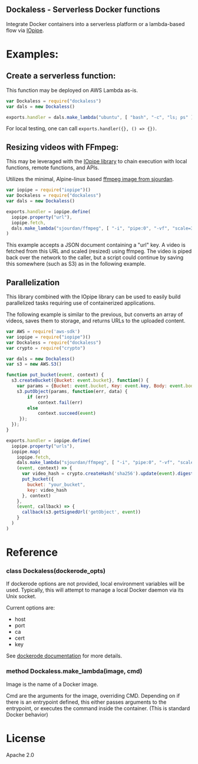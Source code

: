 Dockaless - Serverless Docker functions
---------------------------------------

Integrate Docker containers into a serverless
platform or a lambda-based flow via [IOpipe](https://github.com/iopipe/iopipe).

# Examples:

## Create a serverless function:

This function may be deployed on AWS Lambda as-is.

```javascript
var Dockaless = require("dockaless")
var dals = new Dockaless()

exports.handler = dals.make_lambda("ubuntu", [ "bash", "-c", "ls; ps" ])
```

For local testing, one can call ```exports.handler({}, () => {})```.

## Resizing videos with FFmpeg:

This may be leveraged with the [IOpipe library](https://github.com/iopipe/iopipe)
to chain execution with local functions, remote functions,
and APIs.

Utilizes the minimal, Alpine-linux based [ffmpeg image from
sjourdan](https://github.com/sjourdan/ffmpeg-docker).

```javascript
var iopipe = require("iopipe")()
var Dockaless = require("dockaless")
var dals = new Dockaless()

exports.handler = iopipe.define(
  iopipe.property("url"),
  iopipe.fetch,
  dals.make_lambda("sjourdan/ffmpeg", [ "-i", "pipe:0", "-vf", "scale=320:240", "pipe:1" ])
)
```

This example accepts a JSON document containing a "url" key. A video is fetched
from this URL and scaled (resized) using ffmpeg. The video is piped back
over the network to the caller, but a script could continue by saving this
somewhere (such as S3) as in the following example.

## Parallelization

This library combined with the IOpipe library can be used to easily
build parallelized tasks requiring use of containerized applications.

The following example is similar to the previous, but converts an
array of videos, saves them to storage, and returns URLs to the uploaded
content.

```javascript
var AWS = require('aws-sdk')
var iopipe = require("iopipe")()
var Dockaless = require("dockaless")
var crypto = require("crypto")

var dals = new Dockaless()
var s3 = new AWS.S3()

function put_bucket(event, context) {
  s3.createBucket({Bucket: event.bucket}, function() {
    var params = {Bucket: event.bucket, Key: event.key, Body: event.body};
    s3.putObject(params, function(err, data) {
        if (err)
            context.fail(err)
        else
            context.succeed(event)
     });
  });
}

exports.handler = iopipe.define(
  iopipe.property("urls"),
  iopipe.map(
    iopipe.fetch,
    dals.make_lambda("sjourdan/ffmpeg", [ "-i", "pipe:0", "-vf", "scale=320:240", "pipe:1" ]),
    (event, context) => {
      var video_hash = crypto.createHash('sha256').update(event).digest('hex')
      put_bucket({
        bucket: "your_bucket",
        key: video_hash
      }, context)
    },
    (event, callback) => {
      callback(s3.getSignedUrl('getObject', event))
    }
  )
)
```

# Reference

### class Dockaless(dockerode_opts)

If dockerode options are not provided, local environment variables will be used. Typically, this will attempt to manage a local Docker daemon via its Unix socket.

Current options are:

 * host
 * port
 * ca
 * cert
 * key

See [dockerode documentation](https://github.com/apocas/dockerode) for more details.

### method Dockaless.make_lambda(image, cmd)

Image is the name of a Docker image.

Cmd are the arguments for the image, overriding CMD. Depending on if there is an entrypoint defined, this either passes arguments to the entrypoint, or executes the command inside the container. (This is standard Docker behavior)

# License

Apache 2.0
